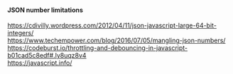 #### JSON number limitations
https://cdivilly.wordpress.com/2012/04/11/json-javascript-large-64-bit-integers/   
https://www.techempower.com/blog/2016/07/05/mangling-json-numbers/   
https://codeburst.io/throttling-and-debouncing-in-javascript-b01cad5c8edf#.ly8uqz8v4   
https://javascript.info/   


